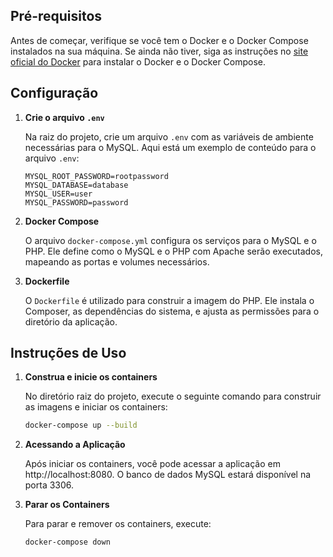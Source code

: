 ## Pré-requisitos

Antes de começar, verifique se você tem o Docker e o Docker Compose instalados na sua máquina. Se ainda não tiver, siga as instruções no [site oficial do Docker](https://docs.docker.com/get-docker/) para instalar o Docker e o Docker Compose.

## Configuração

1. **Crie o arquivo `.env`**

   Na raiz do projeto, crie um arquivo `.env` com as variáveis de ambiente necessárias para o MySQL. Aqui está um exemplo de conteúdo para o arquivo `.env`:

    ```env
    MYSQL_ROOT_PASSWORD=rootpassword
    MYSQL_DATABASE=database
    MYSQL_USER=user
    MYSQL_PASSWORD=password
    ```

2. **Docker Compose**

   O arquivo `docker-compose.yml` configura os serviços para o MySQL e o PHP. Ele define como o MySQL e o PHP com Apache serão executados, mapeando as portas e volumes necessários.

3. **Dockerfile**

   O `Dockerfile` é utilizado para construir a imagem do PHP. Ele instala o Composer, as dependências do sistema, e ajusta as permissões para o diretório da aplicação.

## Instruções de Uso

1. **Construa e inicie os containers**

   No diretório raiz do projeto, execute o seguinte comando para construir as imagens e iniciar os containers:

   ```bash
   docker-compose up --build
   ```

2. **Acessando a Aplicação**

    Após iniciar os containers, você pode acessar a aplicação em http://localhost:8080. O banco de dados MySQL estará disponível na porta 3306.

3. **Parar os Containers**

    Para parar e remover os containers, execute:

    ```bash
    docker-compose down
    ```